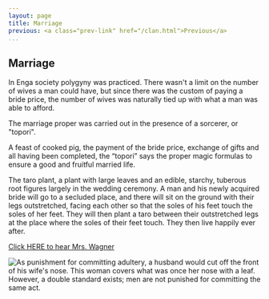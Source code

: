 ```yaml
---
layout: page
title: Marriage
previous: <a class="prev-link" href="/clan.html">Previous</a>
...
```

## Marriage

In Enga society polygyny was practiced. There wasn't a limit on the
number of wives a man could have, but since there was the custom
of paying a bride price, the number of wives was naturally tied up with what
a man was able to afford.

The marriage proper was carried out in the presence of a sorcerer, or
"topori".

A feast of cooked pig, the payment of the bride price, exchange of gifts
and all having been completed, the “topori” says the proper magic
formulas to ensure a good and fruitful married life.

The taro plant, a plant with large leaves and an edible, starchy, tuberous
root figures largely in the wedding ceremony. A man and his newly
acquired bride will go to a secluded place, and there will sit on the ground
with their legs outstretched, facing each other so that the soles of his feet
touch the soles of her feet. They will then plant a taro between their
outstretched legs at the place where the soles of their feet touch.
They then live happily ever after.

[Click HERE to hear Mrs. Wagner](audio/070-001.mp3)

![As punishment for committing adultery, a husband would cut
off the front of his wife's nose. This woman covers what was
once her nose with a leaf.  However, a double standard exists;
men are not punished for committing the same act.](images/071-01.jpg)